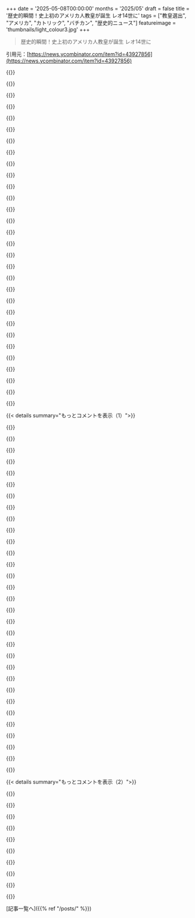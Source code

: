 +++
date = '2025-05-08T00:00:00'
months = '2025/05'
draft = false
title = '歴史的瞬間！史上初のアメリカ人教皇が誕生 レオ14世に'
tags = ["教皇選出", "アメリカ", "カトリック", "バチカン", "歴史的ニュース"]
featureimage = 'thumbnails/light_colour3.jpg'
+++

> 歴史的瞬間！史上初のアメリカ人教皇が誕生 レオ14世に

引用元：[https://news.ycombinator.com/item?id=43927856](https://news.ycombinator.com/item?id=43927856)




{{<matomeQuote body="関連情報だよ。https://catholicreview.org/chicago-native-cardinal-prevost-e...（https://news.ycombinator.com/item?id=43928742 経由だけど、そっちのスレッドはここに統合されたんだ）" userName="dang" createdAt="2025/05/08 19:01:22" color="">}}




{{<matomeQuote body="昔、George枢機卿が言ってたらしいんだけど、『アメリカが政治的に衰退しない限り、アメリカ人の教皇は出ない』って。彼の考えでは、アメリカが政治や経済で世界を支配してるから、宗教まで支配されたくないんだってさ。超大国だから教会を支配させたくないっていうのは、まあ真実かもね。CBSニュースの記事にもあったよ。https://www.cbsnews.com/news/new-pope-could-it-be-american-c..." userName="afavour" createdAt="2025/05/08 17:54:07" color="#ff5733">}}




{{<matomeQuote body="まあ、参考までにね。Leo枢機卿はペルーに長年いたから、完全に”アメリカ人”とは見られてなかったっていう記事を読んだよ。ペルーの市民でもあるみたいだし。どう思う？" userName="bbor" createdAt="2025/05/08 18:04:50" color="#45d325">}}




{{<matomeQuote body="面白い考えだけど、気になるなら4ヶ月で選ばないでしょ。それより、アメリカはずっとプロテスタントが圧倒的だったことの方が大きいんじゃない？ Kennedyまでカトリック大統領はいなかったし、カトリックがヤバいと思われてたんだ。今までアメリカ人教皇が選ばれなかった政治的な理由は、選んでもアメリカ政治に影響できなかったから。個人的な理由は、200年近くカトリック大統領がいなかったことに侮辱されてたからかもね。" userName="snickerbockers" createdAt="2025/05/08 23:52:14" color="#45d325">}}




{{<matomeQuote body="アメリカの衰退について人が話してるのを見ると面白いね。1970年代とか2000年代後半にも同じような話を聞いた覚えがあるよ。" userName="refurb" createdAt="2025/05/09 00:49:56" color="">}}




{{<matomeQuote body="誰もアメリカの衰退を話さなくなったら、それはマジで衰退してるってことかも。政治はしばらくヤバいけど、俺はわりと楽観的かな。こんな分裂政治とかポピュリズムは初めてじゃないし。終わりに向かってる衰退ではないと思う。他の国が台頭してるのはむしろ良いこと。アメリカだけ超大国だった時は怠惰になったし。 IntelやGoogleみたいに、独占するとダメになるんだよ。傲慢は破滅を招くって言うじゃん。" userName="api" createdAt="2025/05/09 01:22:10" color="">}}




{{<matomeQuote body="アメリカ人は曾おばあちゃんが一度スパゲッティ食べただけで『俺はイタリア人だ』とか言うくせに、アメリカ生まれってだけでアメリカ人って奴がいるのはダメ、ってか？皮肉だね。" userName="mvieira38" createdAt="2025/05/08 19:56:04" color="#45d325">}}




{{<matomeQuote body="Leo枢機卿の経歴だよ：<br>1955年 シカゴ生まれ<br>1977年 シカゴで神学校卒業<br>1982年 ローマで叙階<br>1985年 ペルーで教会法博士取得<br>1999年 シカゴで中部オーガスティン会に<br>2001年 ローマで国際オーガスティン会に<br>2015年 ペルーで司教に<br>2021年 ローマで省のメンバーに" userName="tptacek" createdAt="2025/05/08 19:02:59" color="#38d3d3">}}




{{<matomeQuote body="前のコメントの『プロテスタントが主要な宗教』って話だけど、ちょっと言いたい。プロテスタントって宗教じゃなくてキリスト教の一派だよ。宗派を宗教みたいに言うのは差別的だと思うんだ。だって、みんな目的は同じキリストでしょ。まあ、それは置いといて。今のCrazyなアメリカで、バチカン化を願う人たちがいる中で、アメリカ人の教皇が生まれたのは確かに面白い展開だね。" userName="netdevphoenix" createdAt="2025/05/09 08:21:05" color="#ff5733">}}




{{<matomeQuote body="ペルーはSouth Americaにあるよ。技術的にはそれでもAmericanってことかな。" userName="rootsudo" createdAt="2025/05/08 18:09:09" color="">}}




{{<matomeQuote body="27歳から2年間だけUSにいたみたいだね。" userName="fblp" createdAt="2025/05/08 19:24:02" color="">}}




{{<matomeQuote body="GPの言う通り、彼は二重国籍だから”完全に”Americanってわけじゃないね。人生のほとんどをUSAの外で過ごしてる。世界的な宗教の代表としてはそれはすごく良いことだと思う。北米の英語圏のUS生まれ、南米のスペイン語圏のPeru、そしてヨーロッパのイタリア語圏のItalyで暮らしてたんだから。" userName="GuB-42" createdAt="2025/05/08 22:19:12" color="#38d3d3">}}




{{<matomeQuote body="Americaへの楽観論はかなり限定的だな。彼らは意図的に民主主義を解体し続けてて、独裁化や内戦の危機がある。このままだとAmericaにとっても世界にとっても良くない結末になるだろう。" userName="zelphirkalt" createdAt="2025/05/09 01:38:35" color="">}}




{{<matomeQuote body="onlineのコメント読んでるとさ、USA国外に住んでる人の方が、「US市民だけが”American”」って考えを、US市民自身よりも強く主張してる気がしてきたよ。" userName="bitshiftfaced" createdAt="2025/05/08 18:17:55" color="">}}




{{<matomeQuote body="Americaは時々どん底に落ちる歴史がある。ファシズムが根付くかは分からないが、兆候は見えてる。自衛権を行使する市民とICEの衝突とか、Trumpの銃規制とか、MAGAが銃を取りに来るとか予測してる。文化戦争、特にTDSもまだ影響力があるね。" userName="api" createdAt="2025/05/09 01:53:35" color="">}}




{{<matomeQuote body="American ChristianityとAmerican Catholicismは同じじゃないよ。" userName="myvoiceismypass" createdAt="2025/05/08 20:30:09" color="">}}




{{<matomeQuote body="いちいち全部説明したくなかったんだけどさ。もしAmerican Catholicismも安っぽいって言ってほしいなら、もちろんそう言えるよ。Americaのあらゆる宗派全体がロクなもんじゃないんだ。例えば、evangelicalsはChristの価値観を代表しない人たちに投票することで、Christianとしての価値観を全く示してない。これは全体的に問題だよ。" userName="ivape" createdAt="2025/05/08 20:33:14" color="">}}




{{<matomeQuote body="自分でちゃんと勉強すれば？誰かの受け売りで賢そうに見せようとする代わりにさ。Americansってなんて呼ぶ？United Statesians？<br>北米にはUnited Statesっていう国が2つあるじゃん、United States of MexicoとUnited States of America。United States of Mexicoの人はMexicans、United States of Americaの人はAmericansって呼ばれてる。<br>北米大陸の人は？South AmericansみたいにNorth Americansって呼ばれるよ。" userName="dmayle" createdAt="2025/05/08 23:14:42" color="">}}




{{<matomeQuote body="＞彼は”completely” Americanじゃないってね<br>”completely” Americanであることについてだけどさ、俺はUSと別の国の二重国籍者なんだけど、毎年4月15日になるとUSは俺のこと”completely” Americanだって見なすんだよ。もう10年以上あそこで一銭も稼いでないのにね。だから公式には、その呼び名はSuper Glueみたいに強力にへばりつくんだ。<br>確かに新しい教皇は、多くの、いや大部分のAmericansよりも広い文化的影響を受けてるかもしれないけど、形成期をUSで過ごしたみたいだから、俺は彼をAmericanって呼ぶね。" userName="kashunstva" createdAt="2025/05/09 01:21:38" color="#38d3d3">}}




{{<matomeQuote body="英語ではそうじゃないね。俺はSpanish speaking worldではAmerica大陸が一つだって知ってるけど、俺が知ってる限りEnglish speaking worldではNorth AmericaとSouth Americaの2つの大陸として教えられてるよ。両方を指すときは”the Americas”っていう言葉があるけどね。" userName="losvedir" createdAt="2025/05/09 00:36:51" color="">}}




{{<matomeQuote body="Italian人のCardinal Pizzaballaが、ItalyじゃなくてHoly Landでどれだけ長く過ごしたか見てみなよ。" userName="dragonwriter" createdAt="2025/05/08 20:51:43" color="">}}




{{<matomeQuote body="ここで本当に興味深い問題があるね。USAは新しいpontiffに課税する権利を主張するのかな？たぶん答えはノーだろうけど、法的にはstatuteはイエスを示唆してるみたいなんだ。でも誰にも分からないよね？外国のsovereignでもあるUS citizenなんて前例がないからさ。" userName="User23" createdAt="2025/05/09 05:49:09" color="#38d3d3">}}




{{<matomeQuote body="多くのAmerican evangelicalsは、Catholicsは本当のChristiansじゃないって信じてて、だからChristiansについて話すときはCatholicsを含めないんだよ。" userName="taylodl" createdAt="2025/05/08 20:40:31" color="">}}




{{<matomeQuote body="＞同じ会話を覚えてるよ…<br>あの時代に、Constitutionを守る義務があるか聞かれて「分からない」って答えたpresidentを覚えてる？<br>＞人々がAmericaのdeclineについて話すのを見るのは面白いね。<br>面白い？俺はむしろかなり悲しいって言うかな。" userName="kashunstva" createdAt="2025/05/09 01:32:14" color="">}}




{{<matomeQuote body="＞それは面白い考えだけど、もし彼らが実際にそれを気にしてるなら、4ヶ月より長く待つだろうね。<br>Francisがいつ亡くなるかについて、彼らにあまりコントロールはなかったと思うけどね。" userName="hn_throwaway_99" createdAt="2025/05/09 00:48:10" color="">}}




{{<matomeQuote body="中米では違うんだよ。ＵＳ市民を『Gringos』って呼ぶんだ。残念だけど、これはネガティブなニュアンスもあるんだよね。今、ＵＳに住んでるラテンアメリカ人は誇りを持って自分を『Americans』って呼んでるよ。編集：長いけど、ＵＳの正しい国籍名は『Estadounidenses』だよ、『Estados Unidos de América』からきてるんだ。" userName="catlikesshrimp" createdAt="2025/05/08 18:31:05" color="">}}




{{<matomeQuote body="前教皇Leoが100年以上前に言ってたことからの引用だよ。『革命の精神は政治から経済にも影響を与えてる。産業の拡大、科学の発見、経営者と労働者の関係の変化、一部の富と多くの貧困、労働者の団結、道徳の退廃…現状は深刻で、賢い人たちが議論したり、色んな人が対策を考えてる。これはみんなが気にかけてる問題だよ』って感じ。" userName="mensetmanusman" createdAt="2025/05/08 20:38:09" color="">}}




{{<matomeQuote body="前のLeoは有名な教皇だったんだ。彼の考えはよく知られてるよ。全部覚えなくても、本とかオンラインで色んな情報が見つかるよ。" userName="kergonath" createdAt="2025/05/08 21:03:49" color="">}}




{{<matomeQuote body="Pope Quartz： https://xkcd.com/2501/ があるよ。私カトリックとして育ったけど、今日までPope Leoがいたことすら知らなかったんだ。唯一知ってる教皇の言葉は『Ex Cathedra』だけ。" userName="ben_w" createdAt="2025/05/08 21:16:22" color="">}}




{{<matomeQuote body="私がいかに多くの洗礼を受けただけのカトリック育ちが、教義に全然詳しくないかにいつも驚かされるんだ。君を責めてるわけじゃないんだけど、伝統派カトリックの間では『カトリックとして育ちました』って言うのは、無知か異端の発言への前置きだっていう立ち話のジョークになってるんだよ。" userName="PortiaBerries" createdAt="2025/05/08 21:57:44" color="">}}




{{< details summary="もっとコメントを表示（1）">}}

{{<matomeQuote body="これは世界中のOpus Deiみたいなグループのメンバーが、地元の教会の近くの小さな集まりで話しているようなことだよ。誰でも歓迎だよ。" userName="mensetmanusman" createdAt="2025/05/08 20:58:51" color="">}}




{{<matomeQuote body="Opus Deiは教会内の超保守的な団体だよ。Leo XIIIはリベラルな教皇だったのにね。wikiのControversies about Opus Dei見て。<br>個人的な経験だけど、高校のOpus Deiの先生が”奨学金”で生徒勧誘しようとしてた。俺も手紙もらってワクワクしたんだけど、学校が調べたら白人生徒だけ誘ってたんだ。多民族国家なのにね。成績トップだった黒人の生徒は誘われなかった。" userName="zorked" createdAt="2025/05/09 07:38:38" color="">}}




{{<matomeQuote body="大統領が誰かなんて、たいして関係ないよ。大統領がいきなり憲法に反するようなことするわけないし。<br>真面目な話、教皇の不可謬性があるから結構重要なんだけどね。" userName="ZoomZoomZoom" createdAt="2025/05/09 09:04:31" color="">}}




{{<matomeQuote body="的外れな例えだね。国を簡単に変えるなんて無理だけど、Catholicやめるのはその気になれば５秒でできるじゃん。" userName="ekianjo" createdAt="2025/05/09 10:53:58" color="">}}




{{<matomeQuote body="歴史上のほとんどの期間、Catholic教徒の99%は本が読めなかったし、まして聖書を持つなんてできなかった。神学をやたら重要視するのは、良いCatholic教徒であるために必要じゃないよ。" userName="CGMthrowaway" createdAt="2025/05/08 23:08:56" color="">}}




{{<matomeQuote body="一方で、俺がHarvardの近くで交流したOpus Deiのメンバーは、Nigerian、Spanish、Mexicanばっかりだったけどね。" userName="mensetmanusman" createdAt="2025/05/09 10:57:01" color="">}}




{{<matomeQuote body="＞その気になれば５秒でCatholicやめられるじゃん。<br>どうやって正式にCatholic Churchを離れるの？<br>確かに、教会に行くのやめたり、聖体拝領しなくなったりはできるけど、教区のどこかのリストには載ったままでしょ？" userName="disgruntledphd2" createdAt="2025/05/09 15:00:39" color="">}}




{{<matomeQuote body="伝統派Catholicのジョークで”Catholic家庭で育った”ってのは無知か異端の始まりってのがあるらしいけど、気にしないで。<br>うちの母さんはNew Age/Hindu/Catholic混ぜてたし、父さんは無神論者だった。俺はNew Testament読んだけど、合わないと思ってWiccaとか試したけどダメだった。<br>Catholic churchの組織とか誰も教えてくれなくて、ポップカルチャーで知るくらいだった。いつも同じ５つの聖書の話を歌付きで聞かされるだけでね。<br>こういうパターンはUK citizenship testにも似てると思うよ。多くのUK生まれの人はテスト受からないだろうって言われてるし。" userName="ben_w" createdAt="2025/05/08 22:25:44" color="#ff5c5c">}}




{{<matomeQuote body="ドイツみたいに、宗教に応じて教会税がある場所もあるんだよね。地元の人からは、組織宗教から抜け出すのは難しいって色んな話を聞いたことあるけど、Auslanderの俺にとっては、税IDを作る時に正しい欄に”なし”って言うだけで簡単だったよ。" userName="ben_w" createdAt="2025/05/10 09:38:40" color="">}}




{{<matomeQuote body="Biblesはprinting pressが発明された時、最初に大量に売れた本だったんだ。それより前でも教会は少なくとも司祭や修道士、修道女にはBibleを読めることを期待してたし、そういう人たちもたくさんいた。大体はその通りだけど、Romeの明確な首位権とprinting pressの発明の間には千年、それから今までには五百年あるから、そんなにすごく昔ってわけじゃないよ。最後に、歴史的にほとんどの人は本を持つこともできなかったし、識字能力もなかったか限定的だった。識字能力が良い〇〇であるために必須ってわけじゃないけど、読み書きできて読むものにアクセスできる方が絶対良いよね。" userName="graemep" createdAt="2025/05/09 07:50:42" color="">}}




{{<matomeQuote body="OPが何歳か全く分からないけど、特にMillennial世代のcradle Catholicsの間にはパターンがあると思うんだ。それで育って、もしかしたらCatholicの小学校や高校に行って、運が良ければNotre DameみたいなCatholicの大学にさえ行ったかもね（SATで1500点とかACTで34点とか取れなかったらCreightonかMarquetteだけど）。それで大人になった時に、ある種の分岐点が来るんだ。完全にやめて二度と戻らないか、 passivelyに離れていって、ある日結婚して子供ができてまた真剣になり始めるか。俺は後者のタイプだからその参照を知ってたんだ。そういうMillennial Catholicsはたくさんいるんじゃないかな。これはつまり、convertしてTraditionalismに傾倒する人たちを俺は尊敬してるってことなんだ。cradle Catholicsが離れていった理由の一部は、boomer世代が基本的に神秘性や伝統を台無しにしたせいで、子供の頃にはただの面倒な雑務に感じてたからなんだよ。" userName="remarkEon" createdAt="2025/05/09 05:49:02" color="#ff5c5c">}}




{{<matomeQuote body="»It never ceases to amaze me how poorly catechized the majority of cradle Catholics are。«<br>The classic example being asking one ”What is the immaculate conception？”That said, I have no reason to think that the average Catholic is more or less knowledgeable about his religion than any other Christian。" userName="TMWNN" createdAt="2025/05/09 03:56:57" color="">}}




{{<matomeQuote body=" smug assholeみたいにしてなきゃ、ほとんどのreligious peopleはatheistsと宗教について話すの気にしないよ。相手が言いたいことに正直な興味を持つ必要があって、ただ’言い負かそう’とするんじゃなくてね。" userName="mystified5016" createdAt="2025/05/09 13:45:56" color="">}}




{{<matomeQuote body="Apostasyってそんなに手軽で簡単じゃないんだ。国によっては教会がそれに対して抵抗することもあるよ。" userName="bevesce-" createdAt="2025/05/09 13:58:52" color="">}}




{{<matomeQuote body="これはたぶんLeo XIII。のたくさんのencyclicalsの中でも最も有名な、「”Rerum novarum”」というタイトルの1891年のものの冒頭だよ。俺の知る限りでは、社会問題に関する最初のpapal encyclicalsの一つなんだ。だから教会史において（そして一般の思想史においても）重要なポイントを示してるんだよね。<br>詳しいことはencyclicalのWikipediaエントリを見てみて：https://de.wikipedia.org/wiki/Rerum_Novarum<br>テキスト自体はこちら：https://www.vatican.va/content/leo-xiii/en/encyclicals/docum..." userName="Archelaos" createdAt="2025/05/08 21:25:55" color="#ff5733">}}




{{<matomeQuote body="EnglandでScottishとIrish Catholicsに育てられたんだけど、ティーンの頃にUlster protestantsと宗教の話になった時、「”まあ、Catholicとして育ったけど、ぶっちゃけ何も信じてないんだ”」って言ったら、「”ああ、例の”そういう”Catholicってわけね！”」って言われたんだ。<br>そういう”そういう”Catholicはたくさんいるみたいだよ。" userName="jwmcq" createdAt="2025/05/08 23:40:36" color="">}}




{{<matomeQuote body="Catholicとして育ったから、水曜の夜の”日曜学校”みたいなCCDで色々学んだんだ。じゃないとGoogleなしじゃ全然わからんね。" userName="brianwawok" createdAt="2025/05/08 22:48:56" color="">}}




{{<matomeQuote body="昔はCatholicの家族に生まれた人がほとんどだったかもしれないけど、今はそうでもないと思うよ。Britainのある教会じゃ、半分くらいが大人になってから改宗した人だったし。<br>一度教会を離れてまた戻る人も多いんだ。俺もそうかも。Catholicの家族で育ったけど、今はChristianだけど宗派は気にしないし、Catholicの神学の多くや（女性司祭がいないとか）実際的なことには賛成できないんだ。でも正式に教会を離れたりはしないつもりだけどね。" userName="graemep" createdAt="2025/05/09 07:56:28" color="">}}




{{<matomeQuote body="19世紀末頃のLeo XIIIは”Social Pope”とか”Pope of the Workers”として知られてたらしいね。急進的ではなかったけど、教会に近代的な考え方を取り入れる道を開いたんだ。新しい教皇がこの名前を選んだのには、きっと何か象徴的な意味があるんだろうね。" userName="pavlov" createdAt="2025/05/08 18:53:27" color="#45d325">}}




{{<matomeQuote body="名前の選択って象徴主義がめっちゃ大事なんだよね。だからPope InnocentとかPope Piousってしばらく出てないんだよ。" userName="pc86" createdAt="2025/05/08 18:56:45" color="#ff5733">}}




{{<matomeQuote body="Pius XIIはWW2で物議を醸してるけど、最近のPope Innocentに特に悪いことってあったっけ？ 先代のPope Innocentに関すること？<br>https://en.wikipedia.org/wiki/Pope_Innocent_XIII" userName="jowea" createdAt="2025/05/08 20:05:13" color="#ff5733">}}




{{<matomeQuote body="そうそう、主にPope Innocent IIとIIIのことね" userName="pc86" createdAt="2025/05/08 20:07:52" color="">}}




{{<matomeQuote body="YIMBYとしては、Pope Urbanとかいいかも。" userName="davidw" createdAt="2025/05/08 19:54:43" color="">}}




{{<matomeQuote body="Piusesは12人もいたんだってさ．http://www.popepiusclock.com ってサイトもあるんだよ．" userName="bombcar" createdAt="2025/05/08 21:13:17" color="">}}




{{<matomeQuote body="教皇って大体象徴的な名前を選ぶから，Leo XIIIとの繋がりは避けられない感じだよね．" userName="pclmulqdq" createdAt="2025/05/08 18:56:23" color="">}}




{{<matomeQuote body="避けられないって言葉は違うと思うな．この繋がりがあるからこそ，きっとその名前を選んだんだよ．" userName="jowea" createdAt="2025/05/08 20:06:20" color="">}}




{{<matomeQuote body="彼（Leo XIII）について知りたいなら，この本を読むといいよ（復刻版）．”The Church Speaks to the Modern World: The Social Teachings of Leo XIII” ［0］．彼の回勅とか演説とかはここ［1］で見れるよ．［0］ https://a.co/d/gmUTo49 ［1］ https://www.vatican.va/content/leo-xiii/en.html" userName="lo_zamoyski" createdAt="2025/05/08 19:35:11" color="#ff33a1">}}




{{<matomeQuote body="Francisは冗談で，後継者はJohn XXIVになるといいな，って言ってたらしいよ．今回の名前も長いローマ数字でいい感じだけど，もっと良くできたかもね．" userName="yellow_postit" createdAt="2025/05/09 02:56:58" color="#785bff">}}




{{<matomeQuote body="ごく最近の前任者’sもいろいろ面倒なこともあるんだよね．例えばFrancis IIを選ぶと教会の特定の一派を遠ざけちゃうし，Benedict XVIIとかJohn Paul IIIだと他の派を遠ざける．だからもっと昔の名前を選ぶ方が，統一を示すサインになるんだよ．" userName="antognini" createdAt="2025/05/08 20:27:50" color="#ff33a1">}}




{{<matomeQuote body="John-Paul IIは直前の前任者’s nameを選んだし，さらにその前の二人の名前も合わせたんだ．今回の三人の教皇（Francis，Benedict XVI，John Paul II/I）は，1500年代以降で初めて，誰もごく最近（1代，2代，3代前）の前任者の名前を選んでない（JPIが2人分の名前を選んだのは数えるとして）という，一番長い連続記録なんだよ．" userName="dragonwriter" createdAt="2025/05/08 20:39:00" color="#ff5c5c">}}

{{</details>}}




{{< details summary="もっとコメントを表示（2）">}}

{{<matomeQuote body="うん，もちろんそういうこともあるけど，普通は新しい教皇が前任者のビジョンを引き継ぐつもりだってサインなんだ．（John Paul IIはちょっと例外で，John Paul Iは教皇になって一ヶ月足らずで亡くなったから，特に政策とか何もできなかったんだよね．John Paul IIはむしろ，John Paul Iという人間を記念したって感じかな．）" userName="antognini" createdAt="2025/05/08 20:56:30" color="#ff5733">}}




{{<matomeQuote body="うん、でも過去50年はChurchにとってちょっと珍しい時期だったんだ。重要なecumenical councilsの一つを経てきたからね。普通、Churchが重要なcouncilの意味について合意するまでには何世代かかかるんだ。でも、直後には通常、より多様な見方があるもんだよ。" userName="antognini" createdAt="2025/05/09 16:38:36" color="">}}




{{<matomeQuote body="Pope Leo 13世が書いた回勅だよ：https://en.wikipedia.org/wiki/Rerum_novarum<br>新しいPope Leo 14世は、社会主義への世界的な関心の高まりと、AIによる自動化がもたらす可能性のある影響について、慎重な舵取りをしようとするんじゃないかな、って僕は思うね。" userName="paulvnickerson" createdAt="2025/05/08 19:33:18" color="#ff5733">}}




{{<matomeQuote body="Rev. Robert Prevostは、1990年代に遡る性的虐待の申し立てがあった人物（元Providence Catholic H.S.のRichard McGrath）を高校に留まらせた責任がある、という報道があるよ。これは虐待生存者のEduardo Lopez de Casas氏の証言だよ。" userName="nathell" createdAt="2025/05/08 17:41:30" color="#45d325">}}




{{<matomeQuote body="うん、でも、その責任を共有してないcatholicの司祭、探してみなよ。" userName="matthewmacleod" createdAt="2025/05/08 17:44:08" color="">}}




{{<matomeQuote body="子供を守るために真剣な努力をしてきた重要なAmerican bishopsは何人かいるよ。これは無知な発言だね。" userName="Boogie_Man" createdAt="2025/05/08 17:46:53" color="">}}




{{<matomeQuote body="聖書によると司教は結婚して子供を持つべきだって。Peterも結婚してたんだよ。聖書（1 Timothy 3:1-7）には、司教は「一人の妻の夫」であるべきって書いてあるんだ。" userName="hajile" createdAt="2025/05/08 19:39:38" color="#ff5c5c">}}




{{<matomeQuote body="僕はCatholicじゃないけど、司祭は結婚を許されるべきだと思うな。性的虐待問題は大きかったけど、公立学校より加害者の割合は低いという研究や証言があるよ。世論の空気は正確じゃないね。" userName="Boogie_Man" createdAt="2025/05/08 19:36:12" color="#38d3d3">}}




{{<matomeQuote body="彼が今、我々の誰一人として完璧じゃないと信じてる宗教（Romans 3:23）のトップになったんだから、誰かが彼も完璧じゃないって言うかもしれないって思っても、驚くことじゃないよね。" userName="BJones12" createdAt="2025/05/08 17:50:59" color="">}}

{{</details>}}



[記事一覧へ]({{% ref "/posts/" %}})
